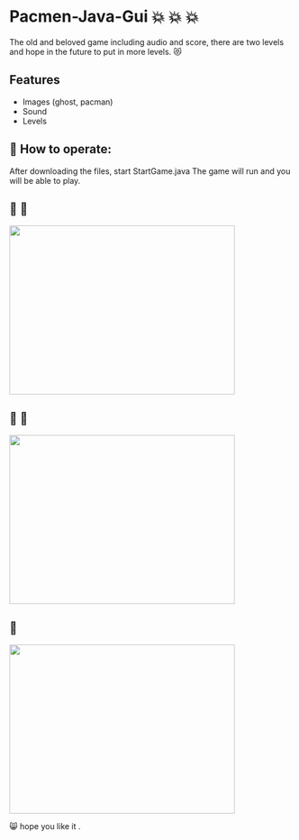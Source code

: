 # Pacmen-Java-Gui  :collision: :collision: :collision:
The old and beloved game including audio and score, there are two levels and hope in the future to put in more levels. :heart_eyes_cat:

## Features
   * Images (ghost, pacman)
   * Sound
   * Levels
   

## :ghost: How to operate:
 After downloading the files, start StartGame.java
 The game will run and you will be able to play.

## :ghost: :ghost:
<img src=https://user-images.githubusercontent.com/57037365/114316707-52be1080-9b0d-11eb-8058-8a7934ad35a9.jpg width="400" height="300">


## :japanese_ogre: :japanese_ogre:
<img src=https://user-images.githubusercontent.com/57037365/114316710-55206a80-9b0d-11eb-8bb3-2a09787a6490.jpg width="400" height="300">

## :space_invader:
<img src=https://user-images.githubusercontent.com/57037365/114316712-56ea2e00-9b0d-11eb-8219-3228b8b2edec.jpg width="400" height="300">


:smile_cat: hope you like it .

